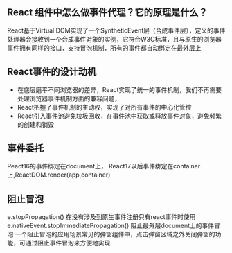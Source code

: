 ## React 组件中怎么做事件代理？它的原理是什么？
React基于Virtual DOM实现了一个SyntheticEvent层（合成事件层），定义的事件处理器会接收到一个合成事件对象的实例，它符合W3C标准，且与原生的浏览器事件拥有同样的接口，支持冒泡机制，所有的事件都自动绑定在最外层上
## React事件的设计动机
- 在底层磨平不同浏览器的差异，React实现了统一的事件机制，我们不再需要处理浏览器事件机制方面的兼容问题，
- React把握了事件机制的主动权，实现了对所有事件的中心化管控
- React引入事件池避免垃圾回收，在事件池中获取或释放事件对象，避免频繁的创建和销毁
## 事件委托
React16的事件绑定在document上， React17以后事件绑定在container上,ReactDOM.render(app,container)
## 阻止冒泡
e.stopPropagation() 在没有涉及到原生事件注册只有react事件时使用
e.nativeEvent.stopImmediatePropagation() 阻止最外层document上的事件冒泡
一个阻止冒泡的应用场景常见的弹窗组件中，点击弹窗区域之外关闭弹窗的功能，可通过阻止事件冒泡来方便地实现
